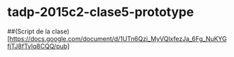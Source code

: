 # tadp-2015c2-clase5-prototype


##(Script de la clase)[https://docs.google.com/document/d/1UTn6Qzi_MyVQlxfezJa_6Fg_NuKYGfjTJ8fTvIq8CQQ/pub] 

